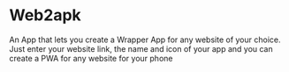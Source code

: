 # Web2apk
An App that lets you create a Wrapper App for any website of your choice. Just enter your website link, the name and icon of your app and you can create a PWA for any website for your phone
